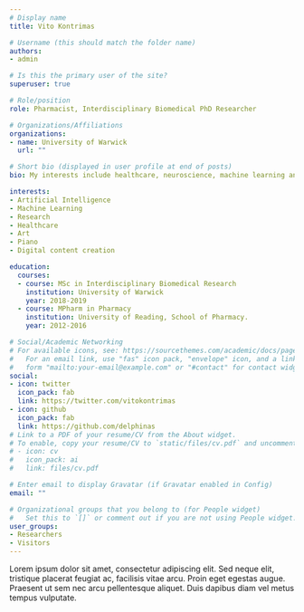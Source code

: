 ```yaml
---
# Display name
title: Vito Kontrimas

# Username (this should match the folder name)
authors:
- admin

# Is this the primary user of the site?
superuser: true

# Role/position
role: Pharmacist, Interdisciplinary Biomedical PhD Researcher

# Organizations/Affiliations
organizations:
- name: University of Warwick
  url: ""

# Short bio (displayed in user profile at end of posts)
bio: My interests include healthcare, neuroscience, machine learning and art.

interests:
- Artificial Intelligence
- Machine Learning
- Research
- Healthcare
- Art
- Piano
- Digital content creation

education:
  courses:
  - course: MSc in Interdisciplinary Biomedical Research 
    institution: University of Warwick
    year: 2018-2019
  - course: MPharm in Pharmacy
    institution: University of Reading, School of Pharmacy.
    year: 2012-2016

# Social/Academic Networking
# For available icons, see: https://sourcethemes.com/academic/docs/page-builder/#icons
#   For an email link, use "fas" icon pack, "envelope" icon, and a link in the
#   form "mailto:your-email@example.com" or "#contact" for contact widget.
social:
- icon: twitter
  icon_pack: fab
  link: https://twitter.com/vitokontrimas
- icon: github
  icon_pack: fab
  link: https://github.com/delphinas
# Link to a PDF of your resume/CV from the About widget.
# To enable, copy your resume/CV to `static/files/cv.pdf` and uncomment the lines below.
# - icon: cv
#   icon_pack: ai
#   link: files/cv.pdf

# Enter email to display Gravatar (if Gravatar enabled in Config)
email: ""

# Organizational groups that you belong to (for People widget)
#   Set this to `[]` or comment out if you are not using People widget.
user_groups:
- Researchers
- Visitors
---
```


Lorem ipsum dolor sit amet, consectetur adipiscing elit. Sed neque elit, tristique placerat feugiat ac, facilisis vitae arcu. Proin eget egestas augue. Praesent ut sem nec arcu pellentesque aliquet. Duis dapibus diam vel metus tempus vulputate.
